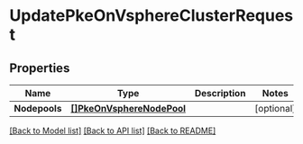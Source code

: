 # UpdatePkeOnVsphereClusterRequest

## Properties

Name | Type | Description | Notes
------------ | ------------- | ------------- | -------------
**Nodepools** | [**[]PkeOnVsphereNodePool**](PKEOnVsphereNodePool.md) |  | [optional] 

[[Back to Model list]](../README.md#documentation-for-models) [[Back to API list]](../README.md#documentation-for-api-endpoints) [[Back to README]](../README.md)


